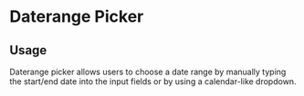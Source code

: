 # Daterange Picker

<!-- STORY -->

## Usage

Daterange picker allows users to choose a date range by manually typing the start/end date into the input fields or by using a calendar-like dropdown.
